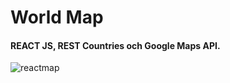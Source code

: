 # World Map
#### REACT JS, REST Countries och Google Maps API.
![reactmap](https://user-images.githubusercontent.com/972198/35345975-56ea7ef6-0131-11e8-90cf-f5f39e032ce1.png)

